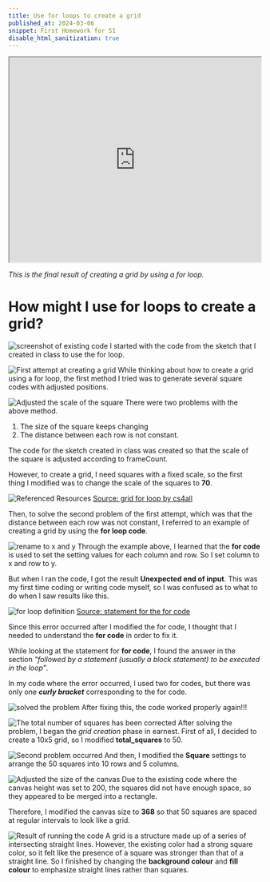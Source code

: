 ```yaml
---
title: Use for loops to create a grid
published_at: 2024-03-06
snippet: First Homework for S1
disable_html_sanitization: true
---
```



<iframe src="https://editor.p5js.org/s4002155/full/MG7Twp_rE" width="100%" height="410px"></iframe>

_This is the final result of creating a grid by using a for loop._

# How might I use for loops to create a grid?

![screenshot of existing code](/240306_first_post/existing_code.png)
I started with the code from the sketch that I created in class to use the for loop.

![First attempt at creating a grid](/240306_first_post/first_try.png)
While thinking about how to create a grid using a for loop, the first method I tried was to generate several square codes with adjusted positions.

![Adjusted the scale of the square](/240306_first_post/scale_adjustment.png)
There were two problems with the above method.
1. The size of the square keeps changing
2. The distance between each row is not constant.

The code for the sketch created in class was created so that the scale of the square is adjusted according to frameCount.

However, to create a grid, I need squares with a fixed scale, so the first thing I modified was to change the scale of the squares to **70**.

![Referenced Resources](/240306_first_post/resource.png)
[Source: grid for loop
by cs4all](https://editor.p5js.org/cs4all/sketches/9ADXr9mSx)

Then, to solve the second problem of the first attempt, which was that the distance between each row was not constant, I referred to an example of creating a grid by using the **for loop code**.


![rename to x and y](/240306_first_post/rename.png)
Through the example above, I learned that the **for code** is used to set the setting values for each column and row. So I set column to x and row to y.

But when I ran the code, I got the result **Unexpected end of input**. This was my first time coding or writing code myself, so I was confused as to what to do when I saw results like this.

![for loop definition](/240306_first_post/for_loop.png)
[Source: statement for the for code](https://developer.mozilla.org/en-US/docs/Web/JavaScript/Reference/Statements/for)

Since this error occurred after I modified the for code, I thought that I needed to understand the **for code** in order to fix it.

  While looking at the statement for **for code**, I found the answer in the section *"followed by a statement (usually a block statement) to be executed in the loop"*.

In my code where the error occurred, I used two for codes, but there was only one ***curly bracket*** corresponding to the for code.

![solved the problem](/240306_first_post/solve_problem.png)
After fixing this, the code worked properly again!!!

![The total number of squares has been corrected](/240306_first_post/total_squares.png)
After solving the problem, I began the *grid creation* phase in earnest. First of all, I decided to create a 10x5 grid, so I modified **total_squares** to 50.

![Second problem occurred](/240306_first_post/problem2.png)
And then, I modified the **Square** settings to arrange the 50 squares into 10 rows and 5 columns.

![Adjusted the size of the canvas](/240306_first_post/canvas_size.png)
Due to the existing code where the canvas height was set to 200, the squares did not have enough space, so they appeared to be merged into a rectangle.

Therefore, I modified the canvas size to **368** so that 50 squares are spaced at regular intervals to look like a grid.

![Result of running the code](/240306_first_post/result.png)
A grid is a structure made up of a series of intersecting straight lines. However, the existing color had a strong square color, so it felt like the presence of a square was stronger than that of a straight line. So I finished by changing the **background colour** and **fill colour** to emphasize straight lines rather than squares.

